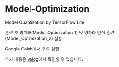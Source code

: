 # Model-Optimization
Model Quantization by TensorFlow Lite

훈련 후 양자화(Model_Optimization_1) 및 양자화 인식 훈련(Model_Optimization_2) 실험 

Google Colab에서 코드 실행 

추가 내용은 [velog](https://velog.io/@kyyle/Model-Optimization-1-%ED%9B%88%EB%A0%A8-%ED%9B%84-%EC%96%91%EC%9E%90%ED%99%94)에서 확인할 수 있습니다. 


